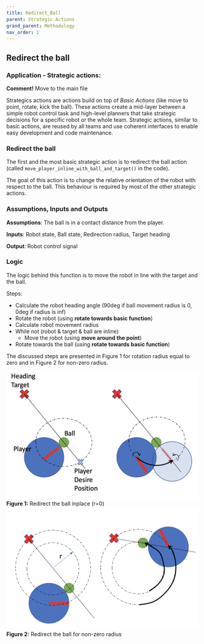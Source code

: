 ```yaml
---
title: Redirect_Ball
parent: Strategic Actions
grand_parent: Methodology
nav_order: 1
---
```


## Redirect the ball 

### Application - Strategic actions: 
__Comment!__ Move to the main file

Strategics actions are actions build on top of _Basic Actions_ (like move to point, rotate, kick the ball).
These actions create a mid-layer between a simple robot control task and high-level planners that take strategic decisions for a specific robot or the whole team.
Strategic actions, similar to basic actions, are reused by all teams and use coherent interfaces to enable easy development and code maintenance.

### Redirect the ball
The first and the most basic strategic action is to redirect the ball action (called ```move_player_inline_with_ball_and_target()``` in the code).

The goal of this action is to change the relative orientation of the robot with respect to the ball. 
This behaviour is required by most of the other strategic actions.

### Assumptions, Inputs and Outputs
__Assumptions__: The ball is in a contact distance from the player.

__Inputs__: Robot state, Ball state, Redirection radius, Target heading

__Output__: Robot control signal

### Logic
The logic behind this function is to move the robot in line with the target and the ball.

Steps:
* Calculate the robot heading angle (90deg if ball movement radius is 0, 0deg if radius is inf)
* Rotate the robot (using __rotate towards basic function__)  
* Calculate robot movement radius
* While not (robot & target & ball are inline)
    * Move the robot (using __move around the point__)
* Rotate towards the ball (using __rotate towards basic function__)    

The discussed steps are presented in Figure 1 for rotation radius equal to zero and in Figure 2 for non-zero radius. 

![Behavioural Design](../../Images/redirect_the_ball_inplace.png)
__Figure 1:__ Redirect the ball inplace (r=0)
![Creational Design](../../Images/redirect_the_ball_with_r.png)
__Figure 2:__ Redirect the ball for non-zero radius 
